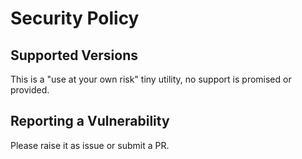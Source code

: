 # Security Policy

## Supported Versions

This is a "use at your own risk" tiny utility, no support is promised or provided.

## Reporting a Vulnerability

Please raise it as issue or submit a PR.
